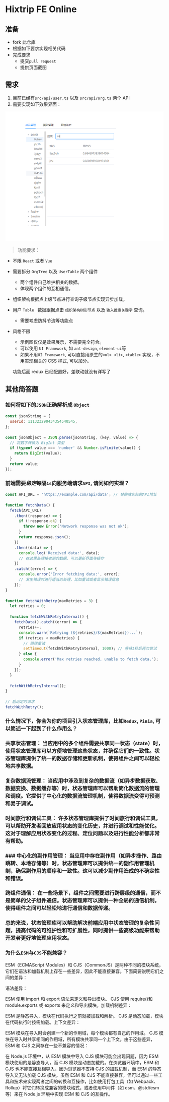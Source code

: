 # Hixtrip FE Online

## 准备

- fork 此仓库
- 根据如下要求实现相关代码
- 完成要求
  - 提交`pull request`
  - 提供页面截图

## 需求

1. 目前已经有`src/api/user.ts` 以及 `src/api/org.ts` 两个 API
2. 需要实现如下效果界面：

![](./docs/preview.jpg)

> 功能要求：

- 不限 `React` 或者 `Vue`
- 需要拆分 `OrgTree` 以及 `UserTable` 两个组件
  - 两个组件自己维护相关的数据。
  - 体现两个组件的互相通信。
- 组织架构根据点上级节点进行查询子级节点实现异步加载。
- 用户 `Table ` 数据跟据点击 `组织架构树形节点` 以及 `输入搜索关键字` 查询。
  - 需要考虑防抖节流等功能点
- 风格不限

  - 示例图仅仅是效果展示，不需要完全符合。
  - 可以使用 `UI Framework`, 如 `ant-design`, `element-ui`等
  - 如果不用`UI Framework`, 可以直接用原生的`<ul> <li>`, `<table>` 实现，不用实现相关的 CSS 样式, 可以加分。

  功能后面 redux 已经配置好，差联动就没有详写了

## 其他简答题

### 如何将如下的`JSON`正确解析成 `Object`

```js
const jsonString = {
  userId: 111323290434354540545,
};

const jsonObject = JSON.parse(jsonString, (key, value) => {
  // 将数字转换为 BigInt 类型
  if (typeof value === 'number' && Number.isFinite(value)) {
    return BigInt(value);
  }
  return value;
});
```

### 前端需要*稳定*每隔`1s`向服务端请求`API`, 请问如何实现？

```js
const API_URL = 'https://example.com/api/data'; // 替换成实际的API地址

function fetchData() {
  fetch(API_URL)
    .then((response) => {
      if (!response.ok) {
        throw new Error('Network response was not ok');
      }
      return response.json();
    })
    .then((data) => {
      console.log('Received data:', data);
      // 在这里处理接收到的数据，可以更新界面等操作
    })
    .catch((error) => {
      console.error('Error fetching data:', error);
      // 发生错误时进行适当的处理，比如重试或者显示错误信息
    });
}

function fetchWithRetry(maxRetries = 3) {
  let retries = 0;

  function fetchWithRetryInternal() {
    fetchData().catch((error) => {
      retries++;
      console.warn(`Retrying (${retries}/${maxRetries})...`);
      if (retries < maxRetries) {
        // 继续重试
        setTimeout(fetchWithRetryInternal, 1000); // 等待1秒后再次尝试
      } else {
        console.error('Max retries reached, unable to fetch data.');
      }
    });
  }

  fetchWithRetryInternal();
}

// 启动定时请求
fetchWithRetry();
```

### 什么情况下，你会为你的项目引入状态管理库，比如`Redux`, `Pinia`, 可以简述一下起到了什么作用么？

### 共享状态管理： 当应用中的多个组件需要共享同一状态（state）时，使用状态管理库可以方便地管理这些状态，并确保它们的一致性。状态管理库提供了统一的数据存储和更新机制，使得组件之间可以轻松地共享数据。

### 复杂数据流管理： 当应用中涉及到复杂的数据流（如异步数据获取、数据变换、数据缓存等）时，状态管理库可以帮助简化数据流的管理和调度。它提供了中心化的数据流管理机制，使得数据流变得可预测和易于调试。

### 时间旅行和调试工具： 许多状态管理库提供了时间旅行和调试工具，可以帮助开发者回放应用状态的变化历史，并进行调试和性能优化。这对于理解应用状态变化的过程、定位问题以及进行性能分析都非常有帮助。

### ### 中心化的副作用管理： 当应用中存在副作用（如异步操作、路由跳转、本地存储等）时，状态管理库可以提供统一的副作用管理机制，确保副作用的顺序和一致性。这可以减少副作用造成的不确定性和错误。

### 跨组件通信： 在一些场景下，组件之间需要进行跨层级的通信，而不是简单的父子组件通信。状态管理库可以提供一种全局的通信机制，使得组件之间可以轻松地进行通信和数据传递。

### 总的来说，状态管理库可以帮助解决前端应用中状态管理的复杂性问题，提高代码的可维护性和可扩展性，同时提供一些高级功能来帮助开发者更好地管理应用状态。

### 为什么`ESM`与`CJS`不能兼容？

ESM（ECMAScript Modules）和 CJS（CommonJS）是两种不同的模块系统，它们在语法和加载机制上存在一些差异，因此不能直接兼容。下面简要说明它们之间的差异：

语法差异：

ESM 使用 import 和 export 语法来定义和导出模块。 CJS 使用 require()和 module.exports 或 exports 来定义和导出模块。加载机制差异：

ESM 是静态导入，模块在代码执行之前就被加载和解析。 CJS 是动态加载，模块在代码执行时按需加载。上下文差异：

ESM 模块在导入时会创建一个新的作用域，每个模块都有自己的作用域。 CJS 模块在导入时共享相同的作用域，所有模块共享同一个上下文。由于这些差异，ESM 和 CJS 之间存在一些不兼容的情况：

在 Node.js 环境中，从 ESM 模块中导入 CJS 模块可能会出现问题，因为 ESM 模块使用的是静态导入，而 CJS 模块是动态加载的。在浏览器环境中，ESM 和 CJS 也不能直接互相导入，因为浏览器不支持 CJS 的加载机制，而 ESM 的静态导入又无法加载 CJS 模块。虽然 ESM 和 CJS 不能直接兼容，但可以通过一些工具和技术来实现两者之间的转换和互操作，比如使用打包工具（如 Webpack、Rollup）将它们转换成兼容的模块格式，或者使用中间件（如 esm、@std/esm 等）来在 Node.js 环境中实现 ESM 和 CJS 的互操作。
